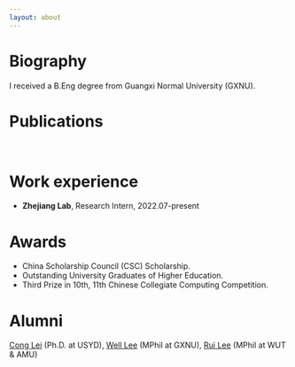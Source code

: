 ```yaml
---
layout: about 
---
```


# Biography
I received a B.Eng degree from Guangxi Normal University (GXNU).
<br/>

# Publications
<br/>

# Work experience
 * **Zhejiang Lab**, Research Intern, 2022.07-present

# Awards
 * China Scholarship Council (CSC) Scholarship.
 * Outstanding University Graduates of Higher Education.
 * Third Prize in 10th, 11th Chinese Collegiate Computing Competition.

# Alumni
[Cong Lei](https://cong-lei.github.io/) (Ph.D. at USYD), [Well Lee](https://blog.gxnuliw.cn/) (MPhil at GXNU), [Rui Lee](https://github.io/) (MPhil at WUT & AMU)

